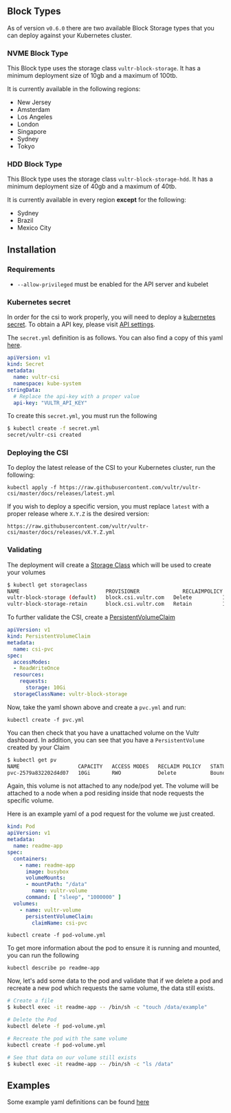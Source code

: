 ## Block Types

As of version `v0.6.0` there are two available Block Storage types that you can deploy against your Kubernetes cluster.

### NVME Block Type

This Block type uses the storage class `vultr-block-storage`. It has a minimum deployment size of 10gb and a maximum of 100tb.

It is currently available in the following regions:

- New Jersey
- Amsterdam
- Los Angeles
- London
- Singapore
- Sydney
- Tokyo

### HDD Block Type

This Block type uses the storage class `vultr-block-storage-hdd`. It has a minimum deployment size of 40gb and a maximum of 40tb.

It is currently available in every region **except** for the following:

- Sydney
- Brazil
- Mexico City

## Installation

### Requirements

- `--allow-privileged` must be enabled for the API server and kubelet

### Kubernetes secret

In order for the csi to work properly, you will need to deploy a
[kubernetes secret](https://kubernetes.io/docs/concepts/configuration/secret/).
To obtain a API key, please visit
[API settings](https://my.vultr.com/settings/#settingsapi).

The `secret.yml` definition is as follows. You can also find a copy of this yaml
[here](docs/releases/secret.yml.tmp).

```yaml
apiVersion: v1
kind: Secret
metadata:
  name: vultr-csi
  namespace: kube-system
stringData:
  # Replace the api-key with a proper value
  api-key: "VULTR_API_KEY"
```

To create this `secret.yml`, you must run the following

```sh
$ kubectl create -f secret.yml            
secret/vultr-csi created
```

### Deploying the CSI

To deploy the latest release of the CSI to your Kubernetes cluster, run the
following:

`kubectl apply -f https://raw.githubusercontent.com/vultr/vultr-csi/master/docs/releases/latest.yml`

If you wish to deploy a specific version, you must replace `latest` with a
proper release where `X.Y.Z` is the desired version:

`https://raw.githubusercontent.com/vultr/vultr-csi/master/docs/releases/vX.Y.Z.yml`

### Validating

The deployment will create a
[Storage Class](https://kubernetes.io/docs/concepts/storage/storage-classes/)
which will be used to create your volumes

```sh
$ kubectl get storageclass
NAME                            PROVISIONER              RECLAIMPOLICY   VOLUMEBINDINGMODE   ALLOWVOLUMEEXPANSION   AGE
vultr-block-storage (default)   block.csi.vultr.com   Delete          Immediate           false                  131m
vultr-block-storage-retain      block.csi.vultr.com   Retain          Immediate           false                  131m
```

To further validate the CSI, create a
[PersistentVolumeClaim](https://kubernetes.io/docs/concepts/storage/persistent-volumes/)

```yaml
apiVersion: v1
kind: PersistentVolumeClaim
metadata:
  name: csi-pvc
spec:
  accessModes:
  - ReadWriteOnce
  resources:
    requests:
      storage: 10Gi
  storageClassName: vultr-block-storage
```

Now, take the yaml shown above and create a `pvc.yml` and run:

`kubectl create -f pvc.yml`

You can then check that you have a unattached volume on the Vultr dashboard. In
addition, you can see that you have a `PersistentVolume` created by your Claim

```sh
$ kubectl get pv
NAME                   CAPACITY   ACCESS MODES   RECLAIM POLICY   STATUS   CLAIM             STORAGECLASS          REASON   AGE
pvc-2579a832202d4d07   10Gi       RWO            Delete           Bound    default/csi-pvc   vultr-block-storage            2s
```

Again, this volume is not attached to any node/pod yet. The volume will be
attached to a node when a pod residing inside that node requests the specific
volume.

Here is an example yaml of a pod request for the volume we just created.

```yaml
kind: Pod
apiVersion: v1
metadata:
  name: readme-app
spec:
  containers:
    - name: readme-app
      image: busybox
      volumeMounts:
      - mountPath: "/data"
        name: vultr-volume
      command: [ "sleep", "1000000" ]
  volumes:
    - name: vultr-volume
      persistentVolumeClaim:
        claimName: csi-pvc
```

`kubectl create -f pod-volume.yml`

To get more information about the pod to ensure it is running and mounted, you
can run the following

`kubectl describe po readme-app`

Now, let's add some data to the pod and validate that if we delete a pod and
recreate a new pod which requests the same volume, the data still exists.

```sh
# Create a file
$ kubectl exec -it readme-app -- /bin/sh -c "touch /data/example"

# Delete the Pod
kubectl delete -f pod-volume.yml

# Recreate the pod with the same volume
kubectl create -f pod-volume.yml

# See that data on our volume still exists
$ kubectl exec -it readme-app -- /bin/sh -c "ls /data"
```

## Examples

Some example yaml definitions can be found [here](examples)
